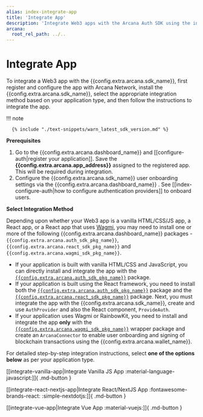 ```yaml
---
alias: index-integrate-app
title: 'Integrate App'
description: 'Integrate Web3 apps with the Arcana Auth SDK using the instructions listed here. Make sure that you have configured the Web3 app using the Arcana developer dashboard and obtained a unique clientId for the app. The clientId is required to integrate the app.'
arcana:
  root_rel_path: ../..
---
```


# Integrate App

To integrate a Web3 app with the {{config.extra.arcana.sdk_name}}, first register and configure the app with Arcana Network, install the {{config.extra.arcana.sdk_name}}, select the appropriate integration method based on your application type, and then follow the instructions to integrate the app.

!!! note

      {% include "./text-snippets/warn_latest_sdk_version.md" %}

**Prerequisites**

1. Go to the {{config.extra.arcana.dashboard_name}} and [[configure-auth|register your application]]. Save the **{{config.extra.arcana.app_address}}** assigned to the registered app. This will be required during integration.
2. Configure the {{config.extra.arcana.sdk_name}} user onboarding settings via the {{config.extra.arcana.dashboard_name}} . See [[index-configure-auth|how to configure authentication providers]] to onboard users.

**Select Integration Method**

Depending upon whether your Web3 app is a vanilla HTML/CSS/JS app, a React app, or a React app that uses [Wagmi](https://wagmi.sh/), you may need to install one or more of the following {{config.extra.arcana.dashboard_name}} packages - `{{config.extra.arcana.auth_sdk_pkg_name}}`, `{{config.extra.arcana.react_sdk_pkg_name}}` and `{{config.extra.arcana.wagmi_sdk_pkg_name}}`.

* If your application is built with vanilla HTML/CSS and JavaScript, you can directly install and integrate the app with the [`{{config.extra.arcana.auth_sdk_pkg_name}}`](https://www.npmjs.com/package/@arcana/auth) package.
* If your application is built using the React framework, you need to install both the [`{{config.extra.arcana.auth_sdk_pkg_name}}`](https://www.npmjs.com/package/@arcana/auth) package and the [`{{config.extra.arcana.react_sdk_pkg_name}}`](https://www.npmjs.com/package/@arcana/auth-react) package. Next, you must integrate the app with the {{config.extra.arcana.sdk_name}}, create and use  `AuthProvider` and also the React component, `ProvideAuth`. 
* If your application uses Wagmi or RainbowKit, you need to install and integrate the app **only** with the [`{{config.extra.arcana.wagmi_sdk_pkg_name}}`](https://www.npmjs.com/package/@arcana/auth-wagmi) wrapper package and create an `ArcanaConnector` to enable user onboarding and signing of blockchain transactions using the {{config.extra.arcana.wallet_name}}.

For detailed step-by-step integration instructions, select **one of the options below** as per your application type.

[[integrate-vanilla-app|Integrate Vanilla JS App :material-language-javascript:]]{ .md-button }

[[integrate-react-nextjs-app|Integrate React/NextJS App :fontawesome-brands-react: :simple-nextdotjs:]]{ .md-button }

[[integrate-vue-app|Integrate Vue App :material-vuejs:]]{ .md-button }